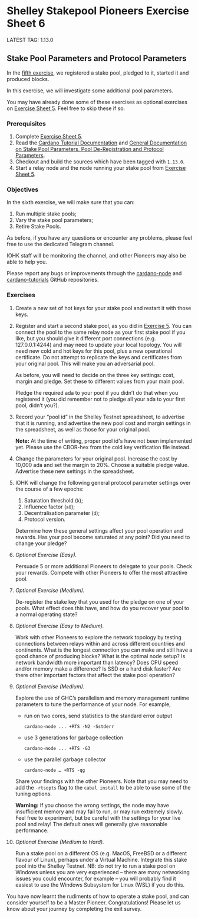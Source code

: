 # Shelley Stakepool Pioneers Exercise Sheet 6

LATEST TAG: 1.13.0

## Stake Pool Parameters and Protocol Parameters

In the [fifth exercise](pioneers-exercise-5.md),
we registered a stake pool, pledged to it, started it and produced blocks.

In this exercise, we will investigate some additional pool parameters.

You may have already done some of these exercises as optional exercises on
[Exercise Sheet 5](pioneers-exercise-5.md). Feel free to skip these if so.

### Prerequisites

1. 	Complete [Exercise Sheet 5](pioneers-exercise-5.md).
2. 	Read the
    [Cardano Tutorial Documentation](https://github.com/input-output-hk/cardano-tutorials)
    and [General Documentation on Stake Pool Parameters, Pool De-Registration and Protocol Parameters](https://testnets.cardano.org).
3. 	Checkout and build the sources which have been tagged with `1.13.0`.
4. 	Start a relay node and the node running your stake pool from [Exercise Sheet 5](pioneers-exercise-5.md).

### Objectives

In the sixth exercise, we will make sure that you can:

1. 	Run multiple stake pools;
2. 	Vary the stake pool parameters;
3. 	Retire Stake Pools.

As before, if you have any questions or encounter any problems,
please feel free to use the dedicated Telegram channel.

IOHK staff will be monitoring the channel, and other Pioneers may also be able to help you.

Please report any bugs or improvements through the
[cardano-node](https://github.com/input-output-hk/cardano-node)
and [cardano-tutorials](https://github.com/input-output-hk/cardano-tutorials)
GitHub repositories.

### Exercises

1. 	Create a new set of hot keys for your stake pool and restart it with those keys.

2. 	Register and start a second stake pool, as you did in [Exercise 5](pioneers-exercise-4.md).
    You can connect the pool to the same relay node as your first stake pool if you like,
    but you should give it different port connections (e.g. 127.0.0.1:4244)
    and may need to update your local topology.
    You will need new cold and hot keys for this pool, plus a new operational certificate.
    Do not attempt to replicate the keys and certificates from your original pool.
    This will make you an adversarial pool.

    As before, you will need to decide on the three key settings: cost, margin and pledge.
    Set these to different values from your main pool.

    Pledge the required ada to your pool if you didn’t do that when you registered it
    (you did remember not to pledge all your ada to your first pool, didn’t you?).

3. 	Record your “pool id” in the Shelley Testnet spreadsheet, to advertise that it is running,
    and advertise the new pool cost and margin settings in the spreadsheet,
    as well as those for your original pool.

    __Note:__ At the time of writing, proper pool id's have not been implemented yet.
    Please use the CBOR-hex from the cold key verification file instead.

4. 	Change the parameters for your original pool.
    Increase the cost by 10,000 ada and set the margin to 20%.
    Choose a suitable pledge value.
    Advertise these new settings in the spreadsheet.

5. 	IOHK will change the following general protocol parameter settings over the course of a few epochs:

    1.  Saturation threshold (`k`);
    2.  Influence factor (`a0`);
    3.  Decentralisation parameter (`d`);
    4.  Protocol version.

    Determine how these general settings affect your pool operation and rewards.
    Has your pool become saturated at any point?
    Did you need to change your pledge?

6.  _Optional Exercise (Easy)._

    Persuade 5 or more additional Pioneers to delegate to your pools.
    Check your rewards.
    Compete with other Pioneers to offer the most attractive pool.

7. 	_Optional Exercise (Medium)._

    De-register the stake key that you used for the pledge on one of your pools.
    What effect does this have, and how do you recover your pool to a normal operating state?

8. 	_Optional Exercise (Easy to Medium)._

    Work with other Pioneers to explore the network topology
    by testing connections between relays within and across different countries and continents.
    What is the longest connection you can make and still have a good chance of producing blocks?
    What is the optimal node setup? Is network bandwidth more important than latency?
    Does CPU speed and/or memory make a difference?
    Is SSD or a hard disk faster?
    Are there other important factors that affect the stake pool operation?

9. 	_Optional Exercise (Medium)._

    Explore the use of GHC’s parallelism and memory management runtime parameters
    to tune the performance of your node. For example,

    -   run on two cores, send statistics to the standard error output

            cardano-node ... +RTS -N2 -Sstderr

    -   use 3 generations for garbage collection

            cardano-node ... +RTS -G3

    -   use the parallel garbage collector

            cardano-node … +RTS -qg

    Share your findings with the other Pioneers.
    Note that you may need to add the `-rtsopts` flag to the `cabal install`
    to be able to use some of the tuning options.

    __Warning:__ If you choose the wrong settings,
    the node may have insufficient memory and may fail to run, or may run extremely slowly.
    Feel free to experiment, but be careful with the settings for your live pool and relay!
    The default ones will generally give reasonable performance.

10. _Optional Exercise (Medium to Hard)._

    Run a stake pool on a different OS (e.g. MacOS, FreeBSD or a different flavour of Linux),
    perhaps under a Virtual Machine.
    Integrate this stake pool into the Shelley Testnet.
    NB: do not try to run a stake pool on Windows unless you are very experienced –
    there are many networking issues you could encounter, for example –
    you will probably find it easiest to use the Windows Subsystem for Linux (WSL) if you do this.


You have now learnt the rudiments of how to operate a stake pool,
and can consider yourself to be a Master Pioneer.
Congratulations! Please let us know about your journey by completing the exit survey.
